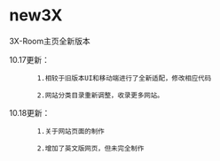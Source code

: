 # new3X
3X-Room主页全新版本

10.17更新：
           
           
           1.相较于旧版本UI和移动端进行了全新适配，修改相应代码
           
           2.网站分类目录重新调整，收录更多网站。
           
           
10.18更新：
           
           
           1.关于网站页面的制作
           
           2.增加了英文版网页，但未完全制作
